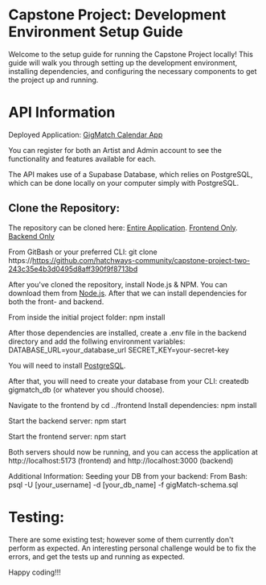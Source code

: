 # Capstone Project: Development Environment Setup Guide
Welcome to the setup guide for running the Capstone Project locally! This guide will walk you through setting up the development environment, installing dependencies, and configuring the necessary components to get the project up and running.

# API Information
Deployed Application: [GigMatch Calendar App](https://gigmatch-frontend-calendar-app.onrender.com)

You can register for both an Artist and Admin account to see the functionality and features available for each.

The API makes use of a Supabase Database, which relies on PostgreSQL, which can be done locally on your computer simply with PostgreSQL.

## Clone the Repository:
The repository can be cloned here:
[Entire Application](https://github.com/hatchways-community/capstone-project-two-243c35e4b3d0495d8aff390f9f8713bd).
[Frontend Only](https://github.com/clay-odell/GigMatch_Frontend_Calendar_App).
[Backend Only](https://github.com/clay-odell/GigMatch_Backend)

From GitBash or your preferred CLI: 
git clone https://https://github.com/hatchways-community/capstone-project-two-243c35e4b3d0495d8aff390f9f8713bd

After you've cloned the repository, install Node.js & NPM. You can download them from [Node.js](https://nodejs.org/). After that we can install dependencies for both the front- and backend.

From inside the initial project folder:
npm install

After those dependencies are installed, create a .env file in the backend directory and add the follwing environment variables:
DATABASE_URL=your_database_url
SECRET_KEY=your-secret-key

You will need to install [PostgreSQL](https://www.postgresql.org/download/).

After that, you will need to create your database from your CLI:
createdb gigmatch_db (or whatever you should choose).

Navigate to the frontend by cd ../frontend
Install dependencies: npm install

Start the backend server:
npm start

Start the frontend server:
npm start

Both servers should now be running, and you can access the application at http://localhost:5173 (frontend)
and http://localhost:3000 (backend)

Additional Information:
Seeding your DB from your backend:
From Bash:
psql -U [your_username] -d [your_db_name] -f gigMatch-schema.sql


# Testing:
There are some existing test; however some of them currently don't perform as expected. An interesting personal challenge would be to fix the errors, and get the tests up and running as expected.


Happy coding!!! 
